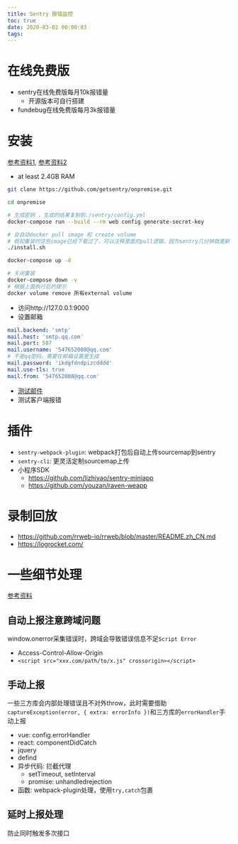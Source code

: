 ```yaml
---
title: Sentry 报错监控
toc: true
date: 2020-03-02 00:00:03
tags:
---
```


# 在线免费版
* sentry在线免费版每月10k报错量
  * 开源版本可自行搭建
* fundebug在线免费版每月3k报错量


# 安装
[参考资料1](https://github.com/getsentry/onpremise), [参考资料2](https://zhuanlan.zhihu.com/p/51446011)
* at least 2.4GB RAM
```sh
git clone https://github.com/getsentry/onpremise.git

cd onpremise

# 生成密钥 ，生成的结果复制到./sentry/config.yml
docker-compose run --build --rm web config generate-secret-key

# 会自动docker pull image 和 create volume
# 假如重装时这些image已经下载过了，可以注释里面的pull逻辑，因为sentry几分钟就更新一次，导致每次都得pull新的image，很慢；
./install.sh

docker-compose up -d

# 关闭重装
docker-compose down -v
# 根据上面执行后的提示
docker volume remove 所有external volume

```
* 访问http://127.0.0.1:9000
* 设置邮箱
```yml
mail.backend: 'smtp'
mail.host: 'smtp.qq.com'
mail.port: 587
mail.username: '547652008@qq.com'
# 不是qq密码，需要在邮箱设置里生成
mail.password: 'ikdgfdndpizcdddd'
mail.use-tls: true
mail.from: '547652008@qq.com'
```
* [测试邮件](https://www.cnblogs.com/duanxz/p/11837182.html)
* 测试客户端报错


# 插件
* `sentry-webpack-plugin`: webpack打包后自动上传sourcemap到sentry
* `sentry-cli`: 更灵活定制sourcemap上传
* 小程序SDK
  * https://github.com/lizhiyao/sentry-miniapp
  * https://github.com/youzan/raven-weapp


# 录制回放
* https://github.com/rrweb-io/rrweb/blob/master/README.zh_CN.md
* https://logrocket.com/


# 一些细节处理
[参考资料](https://www.bugs.cc/p/javascript-integration-sentry/)
## 自动上报注意跨域问题
window.onerror采集错误时，跨域会导致错误信息不足`Script Error`
* Access-Control-Allow-Origin
* `<script src="xxx.com/path/to/x.js" crossorigin></script>`

## 手动上报
一些三方库会内部处理错误且不对外throw，此时需要借助`captureException(error, { extra: errorInfo })`和三方库的`errorHandler`手动上报
* vue: config.errorHandler
* react: componentDidCatch
* jquery
* defind
* 异步代码: 拦截代理
  * setTimeout, setInterval
  * promise: unhandledrejection
* 函数: webpack-plugin处理，使用`try,catch`包裹

## 延时上报处理
防止同时触发多次接口
